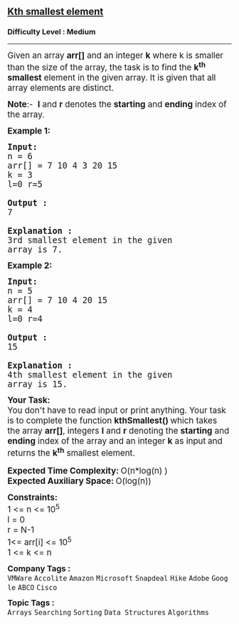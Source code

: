 <h2><a href="https://www.geeksforgeeks.org/problems/kth-smallest-element5635/1?page=1&company=Cisco&sortBy=submissions">Kth smallest element</a></h2><h3>Difficulty Level : Medium</h3><hr><div class="problems_problem_content__Xm_eO"><p><span style="font-size: 14pt;">Given an array <strong>arr[]</strong> and an integer&nbsp;<strong>k</strong> where k is smaller than the size of the array, the task is to find the <strong>k<sup>th</sup> smallest</strong> element in the given array. It is given that all array elements are distinct.</span></p>
<p><span style="font-size: 14pt;"><strong>Note</strong>:-&nbsp;&nbsp;<strong>l</strong>&nbsp;and&nbsp;<strong>r</strong>&nbsp;denotes the&nbsp;<strong>starting</strong>&nbsp;and&nbsp;<strong>ending</strong>&nbsp;index of the array.</span></p>
<p><span style="font-size: 14pt;"><strong>Example 1:</strong></span></p>
<pre><span style="font-size: 14pt;"><strong>Input:</strong>
n = 6
arr[] = 7 10 4 3 20 15
k = 3<br>l=0 r=5<br>
<strong>Output :</strong> <br>7<br>
<strong>Explanation :</strong>
3rd smallest element in the given 
array is 7.
</span></pre>
<p><span style="font-size: 14pt;"><strong>Example 2:</strong></span></p>
<pre><span style="font-size: 14pt;"><strong>Input:</strong>
n = 5
arr[] = 7 10 4 20 15
k = 4 <br>l=0 r=4<br>
<strong>Output :</strong> <br>15<br>
<strong>Explanation :</strong>
4th smallest element in the given 
array is 15.</span></pre>
<div><span style="font-size: 14pt;"><strong>Your&nbsp;Task:</strong><br>You don't have to read input or print anything. Your task is to complete the function&nbsp;<strong>kthSmallest() </strong>which takes the array <strong>arr[]</strong>, integers&nbsp;<strong>l</strong>&nbsp;and&nbsp;<strong>r</strong>&nbsp;denoting the <strong>starting</strong> and <strong>ending</strong> index of the array&nbsp;and an integer <strong>k</strong>&nbsp;as input<strong>&nbsp;</strong>and returns the <strong>k<sup>th</sup></strong> smallest element. </span></div>
<div>&nbsp;</div>
<div><span style="font-size: 14pt;"><strong>Expected Time Complexity: </strong>O(n*log(n) )</span></div>
<div><span style="font-size: 14pt;"><strong>Expected Auxiliary Space: </strong>O(log(n))</span></div>
<p><span style="font-size: 14pt;"><strong>Constraints:</strong><br>1 &lt;= n &lt;= 10<sup>5<br></sup></span><span style="font-size: 14pt;">l = 0<br>r = N-1<br></span><span style="font-size: 14pt;">1&lt;= arr[i] &lt;= 10<sup>5<br></sup>1 &lt;= k &lt;= n</span></p></div><p><span style=font-size:18px><strong>Company Tags : </strong><br><code>VMWare</code>&nbsp;<code>Accolite</code>&nbsp;<code>Amazon</code>&nbsp;<code>Microsoft</code>&nbsp;<code>Snapdeal</code>&nbsp;<code>Hike</code>&nbsp;<code>Adobe</code>&nbsp;<code>Google</code>&nbsp;<code>ABCO</code>&nbsp;<code>Cisco</code>&nbsp;<br><p><span style=font-size:18px><strong>Topic Tags : </strong><br><code>Arrays</code>&nbsp;<code>Searching</code>&nbsp;<code>Sorting</code>&nbsp;<code>Data Structures</code>&nbsp;<code>Algorithms</code>&nbsp;